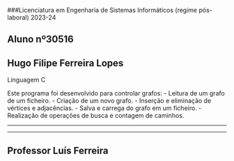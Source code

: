 ###Licenciatura em Engenharia de Sistemas Informáticos (regime pós-laboral) 2023-24



## Aluno nº30516								 
   																
## Hugo Filipe Ferreira Lopes     				
 																	




Linguagem C

  Este programa foi desenvolvido para controlar grafos:
					- Leitura de um grafo de um ficheiro.
					- Criação de um novo grafo.
					- Inserção e eliminação de vértices e adjacências.
					- Salva e carrega do grafo em um ficheiro.
					- Realização de operações de busca e contagem de caminhos.
	

---------------------------------------------------------

***********************************************************
Professor Luís Ferreira					
---------------------------------------------------------
